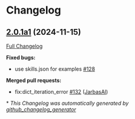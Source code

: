 # Changelog

## [2.0.1a1](https://github.com/OpenVoiceOS/skill-ovos-homescreen/tree/2.0.1a1) (2024-11-15)

[Full Changelog](https://github.com/OpenVoiceOS/skill-ovos-homescreen/compare/2.0.0...2.0.1a1)

**Fixed bugs:**

- use skills.json for examples [\#128](https://github.com/OpenVoiceOS/skill-ovos-homescreen/issues/128)

**Merged pull requests:**

- fix:dict\_iteration\_error [\#132](https://github.com/OpenVoiceOS/skill-ovos-homescreen/pull/132) ([JarbasAl](https://github.com/JarbasAl))



\* *This Changelog was automatically generated by [github_changelog_generator](https://github.com/github-changelog-generator/github-changelog-generator)*
